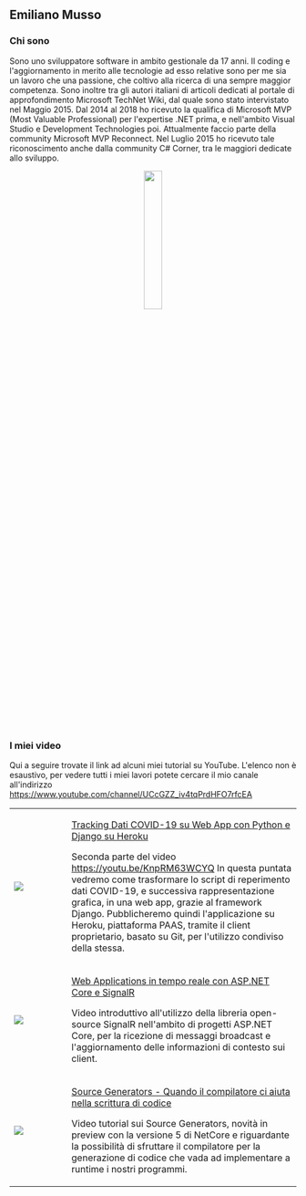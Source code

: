 ## Emiliano Musso

### Chi sono
Sono uno sviluppatore software in ambito gestionale da 17 anni.
Il coding e l'aggiornamento in merito alle tecnologie ad esso relative sono per me sia un lavoro che una passione, che coltivo alla ricerca di una sempre maggior competenza. Sono inoltre tra gli autori italiani di articoli dedicati al portale di approfondimento Microsoft TechNet Wiki, dal quale sono stato intervistato nel Maggio 2015. Dal 2014 al 2018 ho ricevuto la qualifica di Microsoft MVP (Most Valuable Professional) per l'expertise .NET prima, e nell'ambito Visual Studio e Development Technologies poi. Attualmente faccio parte della community Microsoft MVP Reconnect.
Nel Luglio 2015 ho ricevuto tale riconoscimento anche dalla community C# Corner, tra le maggiori dedicate allo sviluppo.

<p align="center">
<img src="https://mvp.microsoft.com/Content/Images/MVP_Reconnect_Logo_Blue_Color_RGB.png" width="25%" height="25%/">
</p>

### I miei video

Qui a seguire trovate il link ad alcuni miei tutorial su YouTube. L'elenco non è esaustivo, per vedere tutti i miei lavori potete cercare il mio canale all'indirizzo https://www.youtube.com/channel/UCcGZZ_iv4tqPrdHFO7rfcEA

<table class="responsive">
<tr>
<td width="20%"><img src="https://img.youtube.com/vi/kRY5oGfVWwE/0.jpg"></td>
<td>

[Tracking Dati COVID-19 su Web App con Python e Django su Heroku](https://www.youtube.com/watch?v=kRY5oGfVWwE)

Seconda parte del video https://youtu.be/KnpRM63WCYQ
In questa puntata vedremo come trasformare lo script di reperimento dati COVID-19, e successiva rappresentazione grafica, in una web app, grazie al framework Django. Pubblicheremo quindi l'applicazione su Heroku, piattaforma PAAS, tramite il client proprietario, basato su Git, per l'utilizzo condiviso della stessa.
</td>
</tr>

<tr>
<td width="20%"><img src="https://img.youtube.com/vi/_n_7jlHtLlc/0.jpg"></td>
<td>

[Web Applications in tempo reale con ASP.NET Core e SignalR](https://www.youtube.com/watch?v=_n_7jlHtLlc)

Video introduttivo all'utilizzo della libreria open-source SignalR nell'ambito di progetti ASP.NET Core, per la ricezione di messaggi broadcast e l'aggiornamento delle informazioni di contesto sui client.</td>
</tr>

<tr>
<td width="20%"><img src="https://img.youtube.com/vi/rXW3_H9eiHo/0.jpg"></td>
<td>

[Source Generators - Quando il compilatore ci aiuta nella scrittura di codice](https://www.youtube.com/watch?v=rXW3_H9eiHo)

Video tutorial sui Source Generators, novità in preview con la versione 5 di NetCore e riguardante la possibilità di sfruttare il compilatore per la generazione di codice che vada ad implementare a runtime i nostri programmi.
</tr>

</table>  
